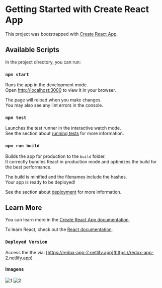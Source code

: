 # Getting Started with Create React App

This project was bootstrapped with [Create React App](https://github.com/facebook/create-react-app).

## Available Scripts

In the project directory, you can run:

### `npm start`

Runs the app in the development mode.\
Open [http://localhost:3000](http://localhost:3000) to view it in your browser.

The page will reload when you make changes.\
You may also see any lint errors in the console.

### `npm test`

Launches the test runner in the interactive watch mode.\
See the section about [running tests](https://facebook.github.io/create-react-app/docs/running-tests) for more information.

### `npm run build`

Builds the app for production to the `build` folder.\
It correctly bundles React in production mode and optimizes the build for the best performance.

The build is minified and the filenames include the hashes.\
Your app is ready to be deployed!

See the section about [deployment](https://facebook.github.io/create-react-app/docs/deployment) for more information.


## Learn More

You can learn more in the [Create React App documentation](https://facebook.github.io/create-react-app/docs/getting-started).

To learn React, check out the [React documentation](https://reactjs.org/).

### `Deployed Version`
Access the the via: [https://redux-app-2.netlify.app](https://redux-app-2.netlify.app)

#### Imagens

![1](https://user-images.githubusercontent.com/33373038/191043593-83053fcc-3eee-4c03-9756-86171761e31c.png)
![2](https://user-images.githubusercontent.com/33373038/191043620-74e968df-eabe-4dca-b343-5535ea28a857.png)


 

 

 

 


